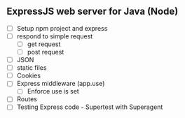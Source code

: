 ExpressJS web server for Java (Node)
------------------------------------

* [ ] Setup npm project and express
* [ ] respond to simple request
  * [ ] get request
  * [ ] post request
* [ ] JSON
* [ ] static files
* [ ] Cookies
* [ ] Express middleware (app.use)
  * [ ] Enforce use is set
* [ ] Routes
* [ ] Testing Express code - Supertest with Superagent
